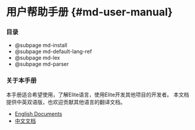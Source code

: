 用户帮助手册   {#md-user-manual}
============


### 目录

- @subpage md-install
- @subpage md-default-lang-ref
- @subpage md-lex
- @subpage md-parser


### 关于本手册 ###

本手册适合希望使用，了解Elite语言，使用Elite开发其他项目的开发者。
本文档提供中英双语版，也欢迎贡献其他语言的翻译文档。

- [English Documents](../index.html)
- [中文文档](#)
